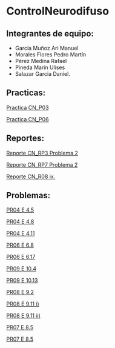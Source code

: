 # ControlNeurodifuso

## Integrantes de equipo:
- García Muñoz Ari Manuel
- Morales Flores Pedro Martín
- Pérez Medina Rafael
- Pineda Marin Ulises
- Salazar Garcia Daniel.

## Practicas:
[Practica CN_P03](https://dsg-ipn.github.io/ControlNeurodifuso-2022/Practicas/CN_P03.html)

[Practica CN_P06](https://dsg-ipn.github.io/ControlNeurodifuso-2022/Practicas/CN_P06.html)


## Reportes:
[Reporte CN_RP3 Problema 2](https://dsg-ipn.github.io/ControlNeurodifuso-2022/Reportes/CN_R03_PR2.html)

[Reporte CN_RP7 Problema 2](https://dsg-ipn.github.io/ControlNeurodifuso-2022/Reportes/R07_E2.html)

[Reporte CN_R08 ix.](https://dsg-ipn.github.io/ControlNeurodifuso-2022/Reportes/R08_ix.html)

## Problemas:
[PR04 E 4.5](https://dsg-ipn.github.io/ControlNeurodifuso-2022/Problemas/E4_5.html) 

[PR04 E 4.8](https://dsg-ipn.github.io/ControlNeurodifuso-2022/Problemas/E4_8.html) 

[PR04 E 4.11](https://dsg-ipn.github.io/ControlNeurodifuso-2022/Problemas/E411.html) 

[PR06 E 6.8](https://dsg-ipn.github.io/ControlNeurodifuso-2022/Problemas/E68.html) 

[PR06 E 6.17](https://dsg-ipn.github.io/ControlNeurodifuso-2022/Problemas/E617.html) 

[PR09 E 10.4](https://dsg-ipn.github.io/ControlNeurodifuso-2022/Problemas/E104_PR09.html)

[PR09 E 10.13](https://dsg-ipn.github.io/ControlNeurodifuso-2022/Problemas/E1013_PR09.html)

[PR08 E 9.2](https://dsg-ipn.github.io/ControlNeurodifuso-2022/Problemas/E9_2.html)

[PR08 E 9.11 i)](https://dsg-ipn.github.io/ControlNeurodifuso-2022/Problemas/E9_11i.html)

[PR08 E 9.11 ii)](https://dsg-ipn.github.io/ControlNeurodifuso-2022/Problemas/E9_11ii.html)

[PR07 E 8.5](https://dsg-ipn.github.io/ControlNeurodifuso-2022/Problemas/E8_5.html)

[PR07 E 8.5](https://dsg-ipn.github.io/ControlNeurodifuso-2022/Problemas/E8_2.html)


